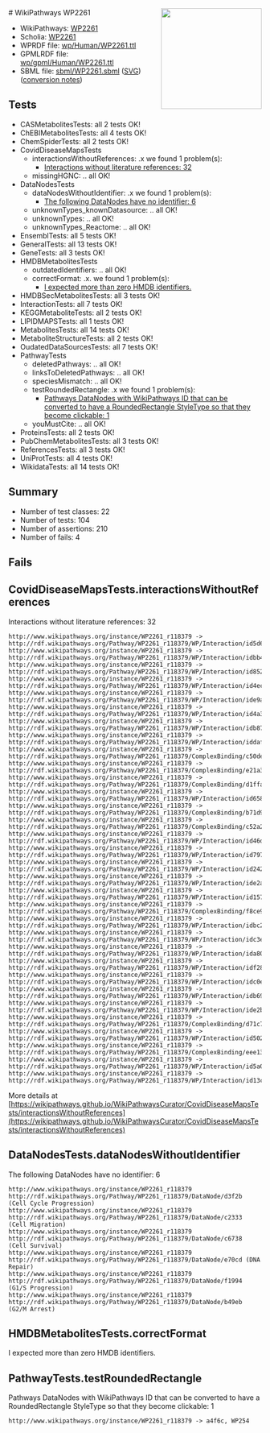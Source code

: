 <img style="float: right; width: 200px" src="../logo.png" />
# WikiPathways WP2261

* WikiPathways: [WP2261](https://identifiers.org/wikipathways:WP2261)
* Scholia: [WP2261](https://scholia.toolforge.org/wikipathways/WP2261)
* WPRDF file: [wp/Human/WP2261.ttl](../wp/Human/WP2261.ttl)
* GPMLRDF file: [wp/gpml/Human/WP2261.ttl](../wp/gpml/Human/WP2261.ttl)
* SBML file: [sbml/WP2261.sbml](../sbml/WP2261.sbml) ([SVG](../sbml/WP2261.svg)) ([conversion notes](../sbml/WP2261.txt))

## Tests
* CASMetabolitesTests: all 2 tests OK!
* ChEBIMetabolitesTests: all 4 tests OK!
* ChemSpiderTests: all 2 tests OK!
* CovidDiseaseMapsTests
    * interactionsWithoutReferences: .x we found 1 problem(s):
        * [Interactions without literature references: 32](#9701cd21)
    * missingHGNC: .. all OK!
* DataNodesTests
    * dataNodesWithoutIdentifier: .x we found 1 problem(s):
        * [The following DataNodes have no identifier: 6](#d2d32fa5)
    * unknownTypes_knownDatasource: .. all OK!
    * unknownTypes: .. all OK!
    * unknownTypes_Reactome: .. all OK!
* EnsemblTests: all 5 tests OK!
* GeneralTests: all 13 tests OK!
* GeneTests: all 3 tests OK!
* HMDBMetabolitesTests
    * outdatedIdentifiers: .. all OK!
    * correctFormat: .x. we found 1 problem(s):
        * [I expected more than zero HMDB identifiers.](#ad154c1e)
* HMDBSecMetabolitesTests: all 3 tests OK!
* InteractionTests: all 7 tests OK!
* KEGGMetaboliteTests: all 2 tests OK!
* LIPIDMAPSTests: all 1 tests OK!
* MetabolitesTests: all 14 tests OK!
* MetaboliteStructureTests: all 2 tests OK!
* OudatedDataSourcesTests: all 7 tests OK!
* PathwayTests
    * deletedPathways: .. all OK!
    * linksToDeletedPathways: .. all OK!
    * speciesMismatch: .. all OK!
    * testRoundedRectangle: .x we found 1 problem(s):
        * [Pathways DataNodes with WikiPathways ID that can be converted to have a RoundedRectangle StyleType so that they become clickable: 1](#9fbad3cb)
    * youMustCite: .. all OK!
* ProteinsTests: all 2 tests OK!
* PubChemMetabolitesTests: all 3 tests OK!
* ReferencesTests: all 3 tests OK!
* UniProtTests: all 4 tests OK!
* WikidataTests: all 14 tests OK!


## Summary

* Number of test classes: 22
* Number of tests: 104
* Number of assertions: 210
* Number of fails: 4

## Fails

<a name="9701cd21" />

## CovidDiseaseMapsTests.interactionsWithoutReferences

Interactions without literature references: 32
```
http://www.wikipathways.org/instance/WP2261_r118379 -> http://rdf.wikipathways.org/Pathway/WP2261_r118379/WP/Interaction/id5d65db97
http://www.wikipathways.org/instance/WP2261_r118379 -> http://rdf.wikipathways.org/Pathway/WP2261_r118379/WP/Interaction/idbb4a4577
http://www.wikipathways.org/instance/WP2261_r118379 -> http://rdf.wikipathways.org/Pathway/WP2261_r118379/WP/Interaction/id852fc979
http://www.wikipathways.org/instance/WP2261_r118379 -> http://rdf.wikipathways.org/Pathway/WP2261_r118379/WP/Interaction/id4ecf712c
http://www.wikipathways.org/instance/WP2261_r118379 -> http://rdf.wikipathways.org/Pathway/WP2261_r118379/WP/Interaction/ide9ab8f2f
http://www.wikipathways.org/instance/WP2261_r118379 -> http://rdf.wikipathways.org/Pathway/WP2261_r118379/WP/Interaction/id4a3a1dfd
http://www.wikipathways.org/instance/WP2261_r118379 -> http://rdf.wikipathways.org/Pathway/WP2261_r118379/WP/Interaction/idb87ce524
http://www.wikipathways.org/instance/WP2261_r118379 -> http://rdf.wikipathways.org/Pathway/WP2261_r118379/WP/Interaction/iddafcfb0b
http://www.wikipathways.org/instance/WP2261_r118379 -> http://rdf.wikipathways.org/Pathway/WP2261_r118379/ComplexBinding/c50de
http://www.wikipathways.org/instance/WP2261_r118379 -> http://rdf.wikipathways.org/Pathway/WP2261_r118379/ComplexBinding/e21a3
http://www.wikipathways.org/instance/WP2261_r118379 -> http://rdf.wikipathways.org/Pathway/WP2261_r118379/ComplexBinding/d1ffa
http://www.wikipathways.org/instance/WP2261_r118379 -> http://rdf.wikipathways.org/Pathway/WP2261_r118379/WP/Interaction/id65877034
http://www.wikipathways.org/instance/WP2261_r118379 -> http://rdf.wikipathways.org/Pathway/WP2261_r118379/ComplexBinding/b71d9
http://www.wikipathways.org/instance/WP2261_r118379 -> http://rdf.wikipathways.org/Pathway/WP2261_r118379/ComplexBinding/c52a2
http://www.wikipathways.org/instance/WP2261_r118379 -> http://rdf.wikipathways.org/Pathway/WP2261_r118379/WP/Interaction/id46d35ddf
http://www.wikipathways.org/instance/WP2261_r118379 -> http://rdf.wikipathways.org/Pathway/WP2261_r118379/WP/Interaction/id797a77cb
http://www.wikipathways.org/instance/WP2261_r118379 -> http://rdf.wikipathways.org/Pathway/WP2261_r118379/WP/Interaction/id24244783
http://www.wikipathways.org/instance/WP2261_r118379 -> http://rdf.wikipathways.org/Pathway/WP2261_r118379/WP/Interaction/ide2acf051
http://www.wikipathways.org/instance/WP2261_r118379 -> http://rdf.wikipathways.org/Pathway/WP2261_r118379/WP/Interaction/id15755022
http://www.wikipathways.org/instance/WP2261_r118379 -> http://rdf.wikipathways.org/Pathway/WP2261_r118379/ComplexBinding/f8ce9
http://www.wikipathways.org/instance/WP2261_r118379 -> http://rdf.wikipathways.org/Pathway/WP2261_r118379/WP/Interaction/idbc2c33e
http://www.wikipathways.org/instance/WP2261_r118379 -> http://rdf.wikipathways.org/Pathway/WP2261_r118379/WP/Interaction/idc3eddf5a
http://www.wikipathways.org/instance/WP2261_r118379 -> http://rdf.wikipathways.org/Pathway/WP2261_r118379/WP/Interaction/ida802b107
http://www.wikipathways.org/instance/WP2261_r118379 -> http://rdf.wikipathways.org/Pathway/WP2261_r118379/WP/Interaction/idf28b3e70
http://www.wikipathways.org/instance/WP2261_r118379 -> http://rdf.wikipathways.org/Pathway/WP2261_r118379/WP/Interaction/idc0e8ed36
http://www.wikipathways.org/instance/WP2261_r118379 -> http://rdf.wikipathways.org/Pathway/WP2261_r118379/WP/Interaction/idb69048f8
http://www.wikipathways.org/instance/WP2261_r118379 -> http://rdf.wikipathways.org/Pathway/WP2261_r118379/WP/Interaction/ide2b8549a
http://www.wikipathways.org/instance/WP2261_r118379 -> http://rdf.wikipathways.org/Pathway/WP2261_r118379/ComplexBinding/d71c7
http://www.wikipathways.org/instance/WP2261_r118379 -> http://rdf.wikipathways.org/Pathway/WP2261_r118379/WP/Interaction/id50273515
http://www.wikipathways.org/instance/WP2261_r118379 -> http://rdf.wikipathways.org/Pathway/WP2261_r118379/ComplexBinding/eee13
http://www.wikipathways.org/instance/WP2261_r118379 -> http://rdf.wikipathways.org/Pathway/WP2261_r118379/WP/Interaction/id5a0094f0
http://www.wikipathways.org/instance/WP2261_r118379 -> http://rdf.wikipathways.org/Pathway/WP2261_r118379/WP/Interaction/id13c530ef
```

More details at [https://wikipathways.github.io/WikiPathwaysCurator/CovidDiseaseMapsTests/interactionsWithoutReferences](https://wikipathways.github.io/WikiPathwaysCurator/CovidDiseaseMapsTests/interactionsWithoutReferences)

<a name="d2d32fa5" />

## DataNodesTests.dataNodesWithoutIdentifier

The following DataNodes have no identifier: 6
```
http://www.wikipathways.org/instance/WP2261_r118379 http://rdf.wikipathways.org/Pathway/WP2261_r118379/DataNode/d3f2b (Cell Cycle Progression)
http://www.wikipathways.org/instance/WP2261_r118379 http://rdf.wikipathways.org/Pathway/WP2261_r118379/DataNode/c2333 (Cell Migration)
http://www.wikipathways.org/instance/WP2261_r118379 http://rdf.wikipathways.org/Pathway/WP2261_r118379/DataNode/c6738 (Cell Survival)
http://www.wikipathways.org/instance/WP2261_r118379 http://rdf.wikipathways.org/Pathway/WP2261_r118379/DataNode/e70cd (DNA Repair)
http://www.wikipathways.org/instance/WP2261_r118379 http://rdf.wikipathways.org/Pathway/WP2261_r118379/DataNode/f1994 (G1/S Progression)
http://www.wikipathways.org/instance/WP2261_r118379 http://rdf.wikipathways.org/Pathway/WP2261_r118379/DataNode/b49eb (G2/M Arrest)
```

<a name="ad154c1e" />

## HMDBMetabolitesTests.correctFormat

I expected more than zero HMDB identifiers.
<a name="9fbad3cb" />

## PathwayTests.testRoundedRectangle

Pathways DataNodes with WikiPathways ID that can be converted to have a RoundedRectangle StyleType so that they become clickable: 1
```
http://www.wikipathways.org/instance/WP2261_r118379 -> a4f6c, WP254
 ```

